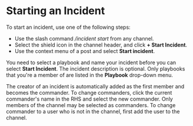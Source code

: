 # Starting an Incident

To start an incident, use one of the following steps:

- Use the slash command */incident start* from any channel.
- Select the shield icon in the channel header, and click **+ Start Incident**.
- Use the context menu of a post and select **Start incident**.

You need to select a playbook and name your incident before you can select **Start Incident**. The incident description is optional. Only playbooks that you're a member of are listed in the **Playbook** drop-down menu.

The creator of an incident is automatically added as the first member and becomes the commander. To change commanders, click the current commander's name in the RHS and select the new commander. Only members of the channel may be selected as commanders. To change commander to a user who is not in the channel, first add the user to the channel.
